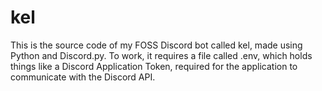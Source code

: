# kel

This is the source code of my FOSS Discord bot called kel, made using 
Python and Discord.py. To work, it requires a file called 
.env, which holds things like a Discord Application Token, 
required for the application to communicate with the Discord API.